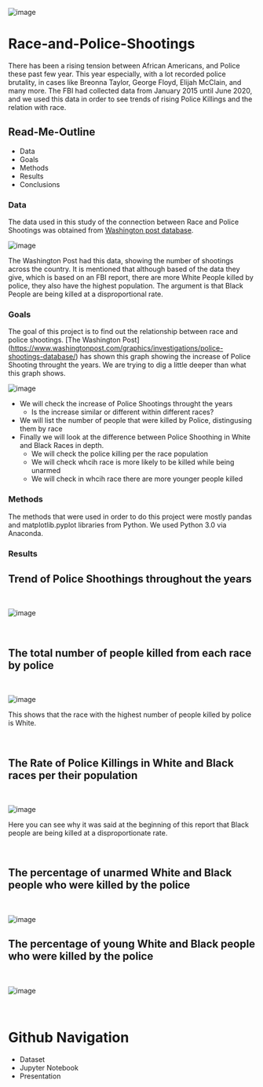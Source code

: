 ![image](https://user-images.githubusercontent.com/70491460/93471239-1866fa80-f8c1-11ea-944f-0d42065c6273.png)
<p align="center">
   <![image](https://user-images.githubusercontent.com/70491460/93471239-1866fa80-f8c1-11ea-944f-0d42065c6273.png)>
<div align="center">
   <figcaption></figcaption>
</div>
</p>


# Race-and-Police-Shootings

There has been a rising tension between African Americans, and Police these past few year. This year especially, with a lot recorded police brutality, in cases like Breonna Taylor, George Floyd, Elijah McClain, and many more. The FBI had collected data from January 2015 until June 2020, and we used this data in order to see trends of rising Police Killings and the relation with race.

## Read-Me-Outline

* Data
* Goals
* Methods
* Results
* Conclusions

### Data

The data used in this study of the connection between Race and Police Shootings was obtained from [Washington post database](https://www.washingtonpost.com/graphics/investigations/police-shootings-database/).  

![image](https://user-images.githubusercontent.com/70491460/93474416-4fd7a600-f8c5-11ea-83be-575f4160085c.png)


The Washington Post had this data, showing the number of shootings across the country. It is mentioned that although based of the data they give, which is based on an FBI report, there are more White People killed by police, they also have the highest population. The argument is that Black People are being killed at a disproportional rate.

### Goals

The goal of this project is to find out the relationship between race and police shootings. 
[The Washington Post] (https://www.washingtonpost.com/graphics/investigations/police-shootings-database/) has shown this graph showing the increase of Police Shooting throught the years. We are trying to dig a little deeper than what this graph shows.


![image](https://user-images.githubusercontent.com/70491460/93477474-0db06380-f8c9-11ea-9656-4707ecb80222.png)



* We will check the increase of Police Shootings throught the years
   * Is the increase similar or different within different races?
* We will list the number of people that were killed by Police, distingusing them by race
* Finally we will look at the difference between Police Shoothing in White and Black Races in depth.
   * We will check the police killing per the race population
   * We will check whcih race is more likely to be killed while being unarmed
   * We will check in whcih race there are more younger people killed

### Methods

The methods that were used in order to do this project were mostly pandas and matplotlib.pyplot libraries from Python.
We used Python 3.0 via Anaconda.

### Results

## Trend of Police Shoothings throughout the years
<br />

![image](https://user-images.githubusercontent.com/70491460/93479336-31c07480-f8ca-11ea-9aa9-b3bd5d7da442.png)

<br />

## The total number of people killed from each race by police
<br />

![image](https://user-images.githubusercontent.com/70491460/93478047-a0e99900-f8c9-11ea-8c5e-aaf53612dafe.png)

This shows that the race with the highest number of people killed by police is White.

<br />

## The Rate of Police Killings in White and Black races per their population
<br />

![image](https://user-images.githubusercontent.com/70491460/93479150-fd4cb880-f8c9-11ea-9c51-09f727993a4e.png)

Here you can see why it was said at the beginning of this report that Black people are being killed at a disproportionate rate.

<br />

## The percentage of unarmed White and Black people who were killed by the police
<br />

![image](https://user-images.githubusercontent.com/70491460/93479195-09d11100-f8ca-11ea-991e-dca029e25da5.png)
<br />

## The percentage of young White and Black people who were killed by the police
<br />

![image](https://user-images.githubusercontent.com/70491460/93479263-1a818700-f8ca-11ea-8f1e-2138398822f7.png)

<br />

# Github Navigation

* Dataset 
* Jupyter Notebook
* Presentation
